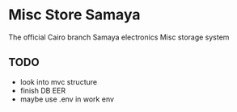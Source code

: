 # Misc Store Samaya 
The official Cairo branch Samaya electronics Misc storage system
## TODO
 - look into mvc structure
 - finish DB EER
 - maybe use .env in work env